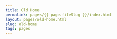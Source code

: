 ```yaml
---
title: Old Home
permalink: pages/{{ page.fileSlug }}/index.html
layout: pages/old-home.html
slug: old-home
tags: pages
---
```



